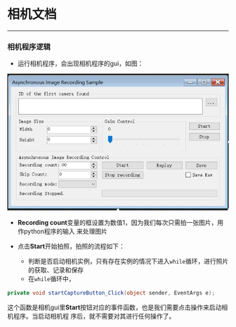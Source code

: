 # 相机文档
---

### 相机程序逻辑


- 运行相机程序，会出现相机程序的gui，如图：

![](camera_gui.JPG)

- **Recording count**变量的框设置为数值1，因为我们每次只需拍一张图片，用作python程序的输入
来处理图片

- 点击**Start**开始拍照，拍照的流程如下：
    - 判断是否启动相机实例，只有存在实例的情况下进入`while`循环，进行照片的获取、记录和保存
	- 在`while`循环中，
	

```cs
private void startCaptureButton_Click(object sender, EventArgs e);
``` 
这个函数是相机gui里**Start**按钮对应的事件函数，也是我们需要点击操作来启动相机程序。当启动相机程
序后，就不需要对其进行任何操作了。
 

